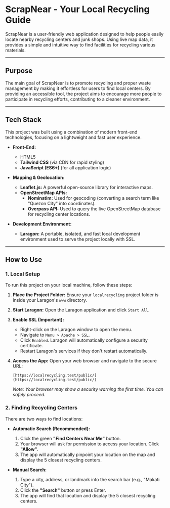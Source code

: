 # ScrapNear - Your Local Recycling Guide

ScrapNear is a user-friendly web application designed to help people easily locate nearby recycling centers and junk shops. Using live map data, it provides a simple and intuitive way to find facilities for recycling various materials.

---

## Purpose

The main goal of ScrapNear is to promote recycling and proper waste management by making it effortless for users to find local centers. By providing an accessible tool, the project aims to encourage more people to participate in recycling efforts, contributing to a cleaner environment.

---

## Tech Stack

This project was built using a combination of modern front-end technologies, focusing on a lightweight and fast user experience.

* **Front-End:**
    * HTML5
    * **Tailwind CSS** (via CDN for rapid styling)
    * **JavaScript (ES6+)** (for all application logic)

* **Mapping & Geolocation:**
    * **Leaflet.js:** A powerful open-source library for interactive maps.
    * **OpenStreetMap APIs:**
        * **Nominatim:** Used for geocoding (converting a search term like "Quezon City" into coordinates).
        * **Overpass API:** Used to query the live OpenStreetMap database for recycling center locations.

* **Development Environment:**
    * **Laragon:** A portable, isolated, and fast local development environment used to serve the project locally with SSL.

---

## How to Use

### 1. Local Setup

To run this project on your local machine, follow these steps:

1.  **Place the Project Folder:** Ensure your `localrecycling` project folder is inside your Laragon's `www` directory.

2.  **Start Laragon:** Open the Laragon application and click `Start All`.

3.  **Enable SSL (Important):**
    * Right-click on the Laragon window to open the menu.
    * Navigate to `Menu > Apache > SSL`.
    * Click `Enabled`. Laragon will automatically configure a security certificate.
    * Restart Laragon's services if they don't restart automatically.

4.  **Access the App:** Open your web browser and navigate to the secure URL:
    ```
    [https://localrecycling.test/public/](https://localrecycling.test/public/)
    ```
    *Note: Your browser may show a security warning the first time. You can safely proceed.*

### 2. Finding Recycling Centers

There are two ways to find locations:

* **Automatic Search (Recommended):**
    1.  Click the green **"Find Centers Near Me"** button.
    2.  Your browser will ask for permission to access your location. Click **"Allow"**.
    3.  The app will automatically pinpoint your location on the map and display the 5 closest recycling centers.

* **Manual Search:**
    1.  Type a city, address, or landmark into the search bar (e.g., "Makati City").
    2.  Click the **"Search"** button or press Enter.
    3.  The app will find that location and display the 5 closest recycling centers.